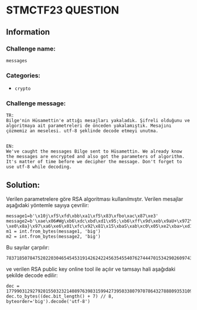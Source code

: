 # STMCTF23 QUESTION

## Information
### Challenge name: 

`messages`

### Categories:
 - `crypto`

### Challenge message:
```
TR:
Bilge'nin Hüsamettin'e attığı mesajları yakaladık. Şifreli olduğunu ve algoritmaya ait parametreleri de önceden yakalamıştık. Mesajını çözmemiz an meselesi. utf-8 şeklinde decode etmeyi unutma.


EN:
We've caught the messages Bilge sent to Hüsamettin. We already know the messages are encrypted and also got the parameters of algorithm. It's matter of time before we decipher the message. Don't forget to use utf-8 while decoding.
```

## Solution:
Verilen parametrelere göre RSA algoritması kullanılmıştır. Verilen mesajlar aşağıdaki yöntemle sayıya çevrilir:

```
message1=b'\x10j\xf5\xfd\xbb\xa1\xf5\x83\xfbo\xac\x87\xe3'
message2=b'\xae\x06#Wg\xb6\xdc\xbd\xd1\x95;\xb6\xff\x9d\xeb\x9aU+\x972\xdb\x91\xf1\xd7{\x84U\xdcQ\xa3E\x08\x87/\x15\xa1*\x04\xac\x95\xf7\xd8\x8c\xa9\x16\xd5Ck\x1fI\xf0\xf2QL\xf3L\\w\x07\x8cE7\xa9N\xa2\xe4_\xa6\x0f\x1b\x0c\x8d\x88P\xbe\x89\x99\x0b\xe3Ov\xfeN\xe8\xa1\xc7\x82|\xbf\x92-\xe0\x8a}\x97\xa6\xe6\x01\xfc\x92\x81\x15\xbaS\xab\xc0\x05\xe2\xba>\xd1!\xb0\x17\xd5'
m1 = int.from_bytes(message1, 'big')
m2 = int.from_bytes(message2, 'big')
```

Bu sayılar çarpılır:

```
7837185078475202203046545453191426242245635455407627444701534290260974392049060093213806626216967427989284256428725844722826510646726653260720898887751261328754925075921895654057886957415021091262028605613603992741075609343294003430495879297501816068158610845749576541441231898828836237789836750358104405215
```

 ve verilen RSA public key online tool ile açılır ve tamsayı hali aşağıdaki şekilde decode edilir:
 ```
 dec = 177990312927920155032321408976398315994273950338079707864327888093531098782768111457943558894264701
 dec.to_bytes((dec.bit_length() + 7) // 8, byteorder='big').decode('utf-8')
 ```
